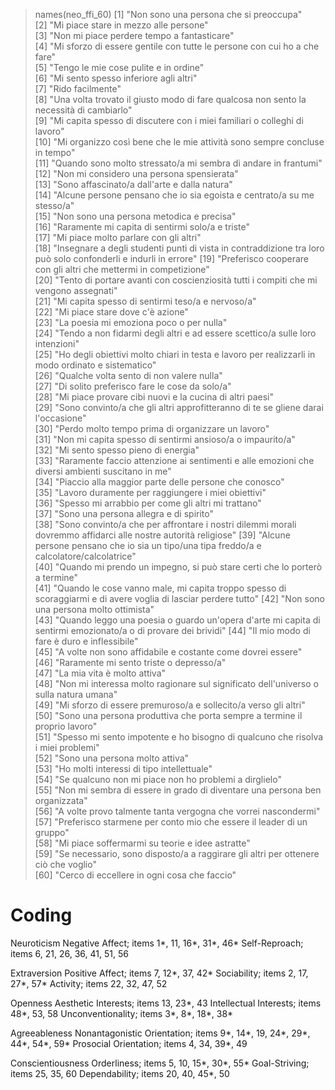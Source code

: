 > names(neo_ffi_60)
 [1] "Non sono una persona che si preoccupa"                                                                        
 [2] "Mi piace stare in mezzo alle persone"                                                                         
 [3] "Non mi piace perdere tempo a fantasticare"                                                                    
 [4] "Mi sforzo di essere gentile con tutte le persone con cui ho a che fare"                                       
 [5] "Tengo le mie cose pulite e in ordine"                                                                         
 [6] "Mi sento spesso inferiore agli altri"                                                                         
 [7] "Rido facilmente"                                                                                              
 [8] "Una volta trovato il giusto modo di fare qualcosa non sento la necessità di cambiarlo"                        
 [9] "Mi capita spesso di discutere con i miei familiari o colleghi di lavoro"                                      
[10] "Mi organizzo così bene che le mie attività sono sempre concluse in tempo"                                     
[11] "Quando sono molto stressato/a mi sembra di andare in frantumi"                                                
[12] "Non mi considero una persona spensierata"                                                                     
[13] "Sono affascinato/a dall'arte e dalla natura"                                                                  
[14] "Alcune persone pensano che io sia egoista e centrato/a su me stesso/a"                                        
[15] "Non sono una persona metodica e precisa"                                                                      
[16] "Raramente mi capita di sentirmi solo/a e triste"                                                              
[17] "Mi piace molto parlare con gli altri"                                                                         
[18] "Insegnare a degli studenti punti di vista in contraddizione tra loro può solo confonderli e indurli in errore"
[19] "Preferisco cooperare con gli altri che mettermi in competizione"                                              
[20] "Tento di portare avanti con coscienziosità tutti i compiti che mi vengono assegnati"                          
[21] "Mi capita spesso di sentirmi teso/a e nervoso/a"                                                              
[22] "Mi piace stare dove c'è azione"                                                                               
[23] "La poesia mi emoziona poco o per nulla"                                                                       
[24] "Tendo a non fidarmi degli altri e ad essere scettico/a sulle loro intenzioni"                                 
[25] "Ho degli obiettivi molto chiari in testa e lavoro per realizzarli in modo ordinato e sistematico"             
[26] "Qualche volta sento di non valere nulla"                                                                      
[27] "Di solito preferisco fare le cose da solo/a"                                                                  
[28] "Mi piace provare cibi nuovi e la cucina di altri paesi"                                                       
[29] "Sono convinto/a che gli altri approfitteranno di te se gliene darai l'occasione"                              
[30] "Perdo molto tempo prima di organizzare un lavoro"                                                             
[31] "Non mi capita spesso di sentirmi ansioso/a o impaurito/a"                                                     
[32] "Mi sento spesso pieno di energia"                                                                             
[33] "Raramente faccio attenzione ai sentimenti e alle emozioni che diversi ambienti suscitano in me"               
[34] "Piaccio alla maggior parte delle persone che conosco"                                                         
[35] "Lavoro duramente per raggiungere i miei obiettivi"                                                            
[36] "Spesso mi arrabbio per come gli altri mi trattano"                                                            
[37] "Sono una persona allegra e di spirito"                                                                        
[38] "Sono convinto/a che per affrontare i nostri dilemmi morali dovremmo affidarci alle nostre autorità religiose" 
[39] "Alcune persone pensano che io sia un tipo/una tipa freddo/a e calcolatore/calcolatrice"                       
[40] "Quando mi prendo un impegno, si può stare certi che lo porterò a termine"                                     
[41] "Quando le cose vanno male, mi capita troppo spesso di scoraggiarmi e di avere voglia di lasciar perdere tutto"
[42] "Non sono una persona molto ottimista"                                                                         
[43] "Quando leggo una poesia o guardo un'opera d'arte mi capita di sentirmi emozionato/a o di provare dei brividi" 
[44] "Il mio modo di fare è duro e inflessibile"                                                                    
[45] "A volte non sono affidabile e costante come dovrei essere"                                                    
[46] "Raramente mi sento triste o depresso/a"                                                                       
[47] "La mia vita è molto attiva"                                                                                   
[48] "Non mi interessa molto ragionare sul significato dell'universo o sulla natura umana"                          
[49] "Mi sforzo di essere premuroso/a e sollecito/a verso gli altri"                                                
[50] "Sono una persona produttiva che porta sempre a termine il proprio lavoro"                                     
[51] "Spesso mi sento impotente e ho bisogno di qualcuno che risolva i miei problemi"                               
[52] "Sono una persona molto attiva"                                                                                
[53] "Ho molti interessi di tipo intellettuale"                                                                     
[54] "Se qualcuno non mi piace non ho problemi a dirglielo"                                                         
[55] "Non mi sembra di essere in grado di diventare una persona ben organizzata"                                    
[56] "A volte provo talmente tanta vergogna che vorrei nascondermi"                                                 
[57] "Preferisco starmene per conto mio che essere il leader di un gruppo"                                          
[58] "Mi piace soffermarmi su teorie e idee astratte"                                                               
[59] "Se necessario, sono disposto/a a raggirare gli altri per ottenere ciò che voglio"                             
[60] "Cerco di eccellere in ogni cosa che faccio"       





# Coding

Neuroticism
Negative Affect; items 1*, 11, 16*, 31*, 46*
Self-Reproach; items 6, 21, 26, 36, 41, 51, 56

Extraversion
Positive Affect; items 7, 12*, 37, 42*
Sociability; items 2, 17, 27*, 57*
Activity; items 22, 32, 47, 52

Openness
Aesthetic Interests; items 13, 23*, 43
Intellectual Interests; items 48*, 53, 58
Unconventionality; items 3*, 8*, 18*, 38*

Agreeableness
Nonantagonistic Orientation; items 9*, 14*, 19, 24*, 29*, 44*, 54*, 59*
Prosocial Orientation; items 4, 34, 39*, 49

Conscientiousness
Orderliness; items 5, 10, 15*, 30*, 55*
Goal-Striving; items 25, 35, 60
Dependability; items 20, 40, 45*, 50


